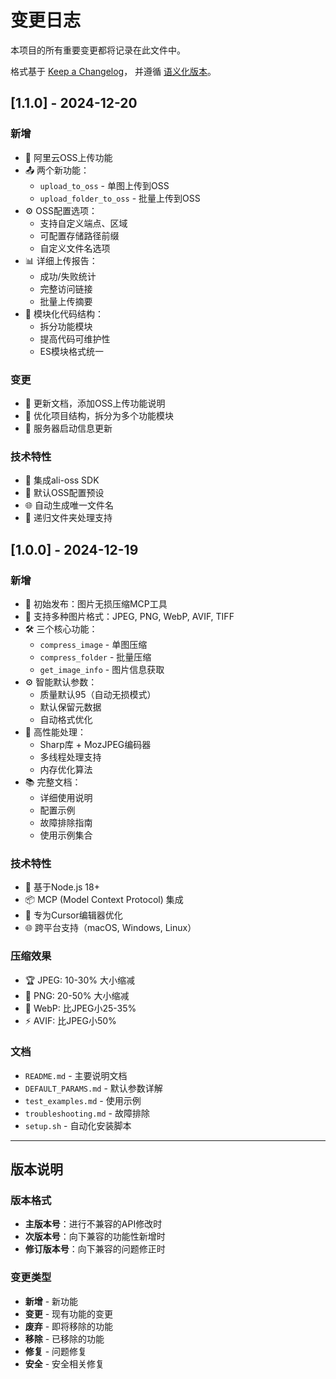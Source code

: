 # 变更日志

本项目的所有重要变更都将记录在此文件中。

格式基于 [Keep a Changelog](https://keepachangelog.com/zh-CN/1.0.0/)，
并遵循 [语义化版本](https://semver.org/lang/zh-CN/)。

## [1.1.0] - 2024-12-20

### 新增
- 🚀 阿里云OSS上传功能
- 📤 两个新功能：
  - `upload_to_oss` - 单图上传到OSS
  - `upload_folder_to_oss` - 批量上传到OSS
- ⚙️ OSS配置选项：
  - 支持自定义端点、区域
  - 可配置存储路径前缀
  - 自定义文件名选项
- 📊 详细上传报告：
  - 成功/失败统计
  - 完整访问链接
  - 批量上传摘要
- 🔄 模块化代码结构：
  - 拆分功能模块
  - 提高代码可维护性
  - ES模块格式统一

### 变更
- 📝 更新文档，添加OSS上传功能说明
- 🔧 优化项目结构，拆分为多个功能模块
- 🌟 服务器启动信息更新

### 技术特性
- 🔌 集成ali-oss SDK
- 🔐 默认OSS配置预设
- 🌐 自动生成唯一文件名
- 📂 递归文件夹处理支持

## [1.0.0] - 2024-12-19

### 新增
- 🎉 初始发布：图片无损压缩MCP工具
- 📸 支持多种图片格式：JPEG, PNG, WebP, AVIF, TIFF
- 🛠️ 三个核心功能：
  - `compress_image` - 单图压缩
  - `compress_folder` - 批量压缩
  - `get_image_info` - 图片信息获取
- ⚙️ 智能默认参数：
  - 质量默认95（自动无损模式）
  - 默认保留元数据
  - 自动格式优化
- 🚀 高性能处理：
  - Sharp库 + MozJPEG编码器
  - 多线程处理支持
  - 内存优化算法
- 📚 完整文档：
  - 详细使用说明
  - 配置示例
  - 故障排除指南
  - 使用示例集合

### 技术特性
- 🔧 基于Node.js 18+
- 📦 MCP (Model Context Protocol) 集成
- 🎯 专为Cursor编辑器优化
- 🌐 跨平台支持（macOS, Windows, Linux）

### 压缩效果
- 🏆 JPEG: 10-30% 大小缩减
- 🎨 PNG: 20-50% 大小缩减  
- 🚀 WebP: 比JPEG小25-35%
- ⚡ AVIF: 比JPEG小50%

### 文档
- `README.md` - 主要说明文档
- `DEFAULT_PARAMS.md` - 默认参数详解
- `test_examples.md` - 使用示例
- `troubleshooting.md` - 故障排除
- `setup.sh` - 自动化安装脚本

---

## 版本说明

### 版本格式
- **主版本号**：进行不兼容的API修改时
- **次版本号**：向下兼容的功能性新增时  
- **修订版本号**：向下兼容的问题修正时

### 变更类型
- **新增** - 新功能
- **变更** - 现有功能的变更
- **废弃** - 即将移除的功能
- **移除** - 已移除的功能
- **修复** - 问题修复
- **安全** - 安全相关修复 